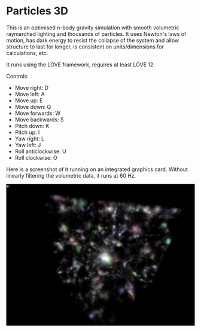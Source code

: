 # Particles 3D

This is an optimised n-body gravity simulation with smooth volumetric raymarched lighting and thousands of particles. It uses Newton's laws of motion, has dark energy to resist the collapse of the system and allow structure to last for longer, is consistent on units/dimensions for calculations, etc.

It runs using the LÖVE framework, requires at least LÖVE 12.

Controls:

- Move right: D
- Move left: A
- Move up: E
- Move down: Q
- Move forwards: W
- Move backwards: S
- Pitch down: K
- Pitch up: I
- Yaw right: L
- Yaw left: J
- Roll anticlockwise: U
- Roll clockwise: O

Here is a screenshot of it running on an integrated graphics card. Without linearly filtering the volumetric data, it runs at 60 Hz.

![A screenshot of the simulation](screenshot.png)
